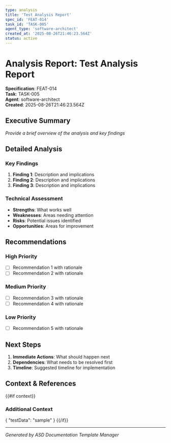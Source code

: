 ```yaml
---
type: analysis
title: 'Test Analysis Report'
spec_id: 'FEAT-014'
task_id: 'TASK-005'
agent_type: 'software-architect'
created_at: '2025-08-26T21:46:23.564Z'
status: active
---
```


# Analysis Report: Test Analysis Report

**Specification**: FEAT-014  
**Task**: TASK-005  
**Agent**: software-architect  
**Created**: 2025-08-26T21:46:23.564Z

## Executive Summary

_Provide a brief overview of the analysis and key findings_

## Detailed Analysis

### Key Findings

1. **Finding 1**: Description and implications
2. **Finding 2**: Description and implications
3. **Finding 3**: Description and implications

### Technical Assessment

- **Strengths**: What works well
- **Weaknesses**: Areas needing attention
- **Risks**: Potential issues identified
- **Opportunities**: Areas for improvement

## Recommendations

### High Priority

- [ ] Recommendation 1 with rationale
- [ ] Recommendation 2 with rationale

### Medium Priority

- [ ] Recommendation 3 with rationale
- [ ] Recommendation 4 with rationale

### Low Priority

- [ ] Recommendation 5 with rationale

## Next Steps

1. **Immediate Actions**: What should happen next
2. **Dependencies**: What needs to be resolved first
3. **Timeline**: Suggested timeline for implementation

## Context & References

{{#if context}}

### Additional Context

{
"testData": "sample"
}
{{/if}}

---

_Generated by ASD Documentation Template Manager_
